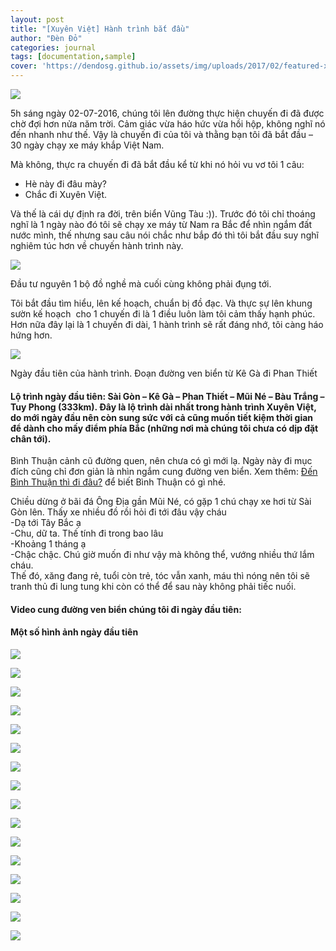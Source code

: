 ```yaml
---
layout: post
title: "[Xuyên Việt] Hành trình bắt đầu"
author: "Đèn Đỏ"
categories: journal
tags: [documentation,sample]
cover: 'https://dendosg.github.io/assets/img/uploads/2017/02/featured-xuyen-viet-binh-thuan.jpg'
---
```


![](https://dendosg.github.io/assets/img/uploads/2017/02/f-xuyen-viet-binh-thuan.jpg)

5h sáng ngày 02-07-2016, chúng tôi lên đường thực hiện chuyến đi đã được chờ đợi hơn nửa năm trời. Cảm giác vừa háo hức vừa hồi hộp, không nghĩ nó đến nhanh như thế. Vậy là chuyến đi của tôi và thằng bạn tôi đã bắt đầu – 30 ngày chạy xe máy khắp Việt Nam.

Mà không, thực ra chuyến đi đã bắt đầu kể từ khi nó hỏi vu vơ tôi 1 câu:

*   Hè này đi đâu mày?
*   Chắc đi Xuyên Việt.

Và thế là cái dự định ra đời, trên biển Vũng Tàu :)). Trước đó tôi chỉ thoáng nghĩ là 1 ngày nào đó tôi sẽ chạy xe máy từ Nam ra Bắc để nhìn ngắm đất nước mình, thế nhưng sau câu nói chắc như bắp đó thì tôi bắt đầu suy nghĩ nghiêm túc hơn về chuyến hành trình này.

![](https://dendosg.github.io/assets/img/uploads/2017/02/xuyen-viet-mui-ne-phan-thiet-bau-trang.jpg)

Đầu tư nguyên 1 bộ đồ nghề mà cuối cùng không phải đụng tới.

Tôi bắt đầu tìm hiểu, lên kế hoạch, chuẩn bị đồ đạc. Và thực sự lên khung sườn kế hoạch  cho 1 chuyến đi là 1 điều luôn làm tôi cảm thấy hạnh phúc. Hơn nữa đây lại là 1 chuyến đi dài, 1 hành trình sẽ rất đáng nhớ, tôi càng háo hứng hơn.

![](https://dendosg.github.io/assets/img/uploads/2017/02/xuyen-viet-mui-ne-phan-thiet-bau-trang-15.jpg)

Ngày đầu tiên của hành trình. Đoạn đường ven biển từ Kê Gà đi Phan Thiết

#### Lộ trình ngày đầu tiên: Sài Gòn – Kê Gà – Phan Thiết – Mũi Né – Bàu Trắng – Tuy Phong (333km). Đây là lộ trình dài nhất trong hành trình Xuyên Việt, do mới ngày đầu nên còn sung sức với cả cũng muốn tiết kiệm thời gian để dành cho mấy điểm phía Bắc (những nơi mà chúng tôi chưa có dịp đặt chân tới).

Bình Thuận cảnh cũ đường quen, nên chưa có gì mới lạ. Ngày này đi mục đích cũng chỉ đơn giản là nhìn ngắm cung đường ven biển. Xem thêm: [Đến Bình Thuận thì đi đâu?](http://ngaoduky.com/di-dau-binh-thuan/) để biết Bình Thuận có gì nhé.

Chiều dừng ở bãi đá Ông Địa gần Mũi Né, có gặp 1 chú chạy xe hơi từ Sài Gòn lên. Thấy xe nhiều đồ rồi hỏi đi tới đâu vậy cháu  
-Dạ tới Tây Bắc ạ  
-Chu, dữ ta. Thế tính đi trong bao lâu  
-Khoảng 1 tháng ạ  
-Chậc chậc. Chú giờ muốn đi như vậy mà không thể, vướng nhiều thứ lắm cháu.  
Thế đó, xăng đang rẻ, tuổi còn trẻ, tóc vẫn xanh, máu thì nóng nên tôi sẽ tranh thủ đi lung tung khi còn có thể để sau này không phải tiếc nuối.

#### Video cung đường ven biển chúng tôi đi ngày đầu tiên:

#### Một số hình ảnh ngày đầu tiên

![](https://dendosg.github.io/assets/img/uploads/2017/02/xuyen-viet-mui-ne-phan-thiet-bau-trang-2.jpg)

![](https://dendosg.github.io/assets/img/uploads/2017/02/xuyen-viet-mui-ne-phan-thiet-bau-trang-6.jpg)

![](https://dendosg.github.io/assets/img/uploads/2017/02/xuyen-viet-mui-ne-phan-thiet-bau-trang-14.jpg)

![](https://dendosg.github.io/assets/img/uploads/2017/02/xuyen-viet-mui-ne-phan-thiet-bau-trang-5.jpg)

![](https://dendosg.github.io/assets/img/uploads/2017/02/xuyen-viet-mui-ne-phan-thiet-bau-trang-4.jpg)

![](https://dendosg.github.io/assets/img/uploads/2017/02/xuyen-viet-mui-ne-phan-thiet-bau-trang-8.jpg)

![](https://dendosg.github.io/assets/img/uploads/2017/02/xuyen-viet-mui-ne-phan-thiet-bau-trang-3.jpg)

![](https://dendosg.github.io/assets/img/uploads/2017/02/xuyen-viet-mui-ne-phan-thiet-bau-trang-7.jpg)

![](https://dendosg.github.io/assets/img/uploads/2017/02/xuyen-viet-mui-ne-phan-thiet-bau-trang-9.jpg)

![](https://dendosg.github.io/assets/img/uploads/2017/02/xuyen-viet-mui-ne-phan-thiet-bau-trang-12.jpg)

![](https://dendosg.github.io/assets/img/uploads/2017/02/xuyen-viet-mui-ne-phan-thiet-bau-trang-11.jpg)

![](https://dendosg.github.io/assets/img/uploads/2017/02/xuyen-viet-mui-ne-phan-thiet-bau-trang-16.jpg)

![](https://dendosg.github.io/assets/img/uploads/2017/02/xuyen-viet-mui-ne-phan-thiet-bau-trang-17.jpg)

![](https://dendosg.github.io/assets/img/uploads/2017/02/xuyen-viet-mui-ne-phan-thiet-bau-trang-1.jpg)

![](https://dendosg.github.io/assets/img/uploads/2017/02/xuyen-viet-mui-ne-phan-thiet-bau-trang-10.jpg)

![](https://dendosg.github.io/assets/img/uploads/2017/02/xuyen-viet-mui-ne-phan-thiet-bau-trang-13.jpg)
